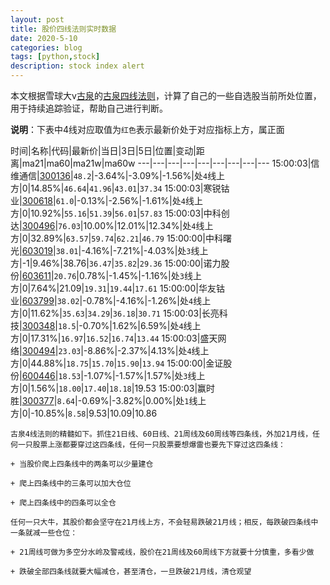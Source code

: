 ```yaml
---
layout: post
title: 股价四线法则实时数据
date: 2020-5-10
categories: blog
tags: [python,stock]
description: stock index alert
---
```



本文根据雪球大v[古泉](https://xueqiu.com/u/7148646888)的[古泉四线法则](https://xueqiu.com/7148646888/130498192)，计算了自己的一些自选股当前所处位置，用于持续追踪验证，帮助自己进行判断。

**说明**：下表中4线对应取值为`红色`表示最新价处于对应指标上方，属正面

时间|名称|代码|最新价|当日|3日|5日|位置|变动|距离|ma21|ma60|ma21w|ma60w
---|---|---|---|---|---|---|---|---
15:00:03|信维通信|[300136](https://xueqiu.com/S/SZ300136)|`48.2`|-3.64%|-3.09%|-1.56%|处`4`线上方|0|14.85%|`46.64`|`41.96`|`43.01`|`37.34`
15:00:03|寒锐钴业|[300618](https://xueqiu.com/S/SZ300618)|`61.0`|-0.13%|-2.56%|-1.61%|处`4`线上方|0|10.92%|`55.16`|`51.39`|`56.01`|`57.83`
15:00:03|中科创达|[300496](https://xueqiu.com/S/SZ300496)|`76.03`|10.00%|12.01%|12.34%|处`4`线上方|0|32.89%|`63.57`|`59.74`|`62.21`|`46.79`
15:00:00|中科曙光|[603019](https://xueqiu.com/S/SH603019)|`38.01`|-4.16%|-7.21%|-4.03%|处`3`线上方|-1|9.46%|38.76|`36.47`|`35.82`|`29.36`
15:00:00|诺力股份|[603611](https://xueqiu.com/S/SH603611)|`20.76`|0.78%|-1.45%|-1.16%|处`3`线上方|0|7.64%|21.09|`19.31`|`19.44`|`17.61`
15:00:00|华友钴业|[603799](https://xueqiu.com/S/SH603799)|`38.02`|-0.78%|-4.16%|-1.26%|处`4`线上方|0|11.62%|`35.63`|`34.29`|`36.18`|`30.71`
15:00:03|长亮科技|[300348](https://xueqiu.com/S/SZ300348)|`18.5`|-0.70%|1.62%|6.59%|处`4`线上方|0|17.31%|`16.97`|`16.52`|`16.74`|`13.44`
15:00:03|盛天网络|[300494](https://xueqiu.com/S/SZ300494)|`23.03`|-8.86%|-2.37%|4.13%|处`4`线上方|0|44.88%|`18.75`|`15.70`|`15.90`|`13.94`
15:00:00|金证股份|[600446](https://xueqiu.com/S/SH600446)|`18.53`|-1.07%|-1.57%|1.57%|处`3`线上方|0|1.56%|`18.00`|`17.40`|`18.18`|19.53
15:00:03|赢时胜|[300377](https://xueqiu.com/S/SZ300377)|`8.64`|-0.69%|-3.82%|0.00%|处`1`线上方|0|-10.85%|`8.58`|9.53|10.09|10.86

```
古泉4线法则的精髓如下。抓住21日线、60日线、21周线及60周线等四条线，外加21月线，任何一只股票上涨都要穿过这四条线，任何一只股票要想爆雷也要先下穿过这四条线：

+ 当股价爬上四条线中的两条可以少量建仓

+ 爬上四条线中的三条可以加大仓位

+ 爬上四条线中的四条可以全仓

任何一只大牛，其股价都会坚守在21月线上方，不会轻易跌破21月线；相反，每跌破四条线中一条就减一些仓位：

+ 21周线可做为多空分水岭及警戒线，股价在21周线及60周线下方就要十分慎重，多看少做

+ 跌破全部四条线就要大幅减仓，甚至清仓，一旦跌破21月线，清仓观望
```